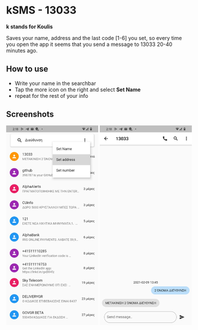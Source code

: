 # kSMS - 13033

**k stands for Koulis**

Saves your name, address and the last code [1-6] you set, so every time you open the
app it seems that you send a message to 13033 20-40 minutes ago.

## How to use

- Write your name in the searchbar
- Tap the more icon on the right and select **Set Name**
- repeat for the rest of your info

## Screenshots
<img src="./screenshots/home.jpg" width="250">
<img src="./screenshots/chatview.jpg" width="250">
